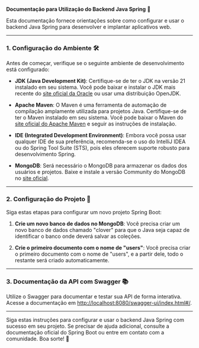 **Documentação para Utilização do Backend Java Spring** 🌱

Esta documentação fornece orientações sobre como configurar e usar o backend Java Spring para desenvolver e implantar aplicativos web.

---

### 1. Configuração do Ambiente 🛠️

Antes de começar, verifique se o seguinte ambiente de desenvolvimento está configurado:

- **JDK (Java Development Kit)**: Certifique-se de ter o JDK na versão 21 instalado em seu sistema. Você pode baixar e instalar o JDK mais recente do [site oficial da Oracle](https://www.oracle.com/br/java/technologies/downloads/) ou usar uma distribuição OpenJDK.

- **Apache Maven**: O Maven é uma ferramenta de automação de compilação amplamente utilizada para projetos Java. Certifique-se de ter o Maven instalado em seu sistema. Você pode baixar o Maven do [site oficial do Apache Maven](https://maven.apache.org/download.cgi) e seguir as instruções de instalação.

- **IDE (Integrated Development Environment)**: Embora você possa usar qualquer IDE de sua preferência, recomenda-se o uso do IntelliJ IDEA ou do Spring Tool Suite (STS), pois eles oferecem suporte robusto para desenvolvimento Spring.

- **MongoDB**: Será necessário o MongoDB para armazenar os dados dos usuários e projetos. Baixe e instale a versão Community do MongoDB no [site oficial](https://www.mongodb.com/try/download/community).

---

### 2. Configuração do Projeto 🚀

Siga estas etapas para configurar um novo projeto Spring Boot:

1. **Crie um novo banco de dados no MongoDB**: Você precisa criar um novo banco de dados chamado "clover" para que o Java seja capaz de identificar o banco onde deverá salvar as coleções.

2. **Crie o primeiro documento com o nome de "users"**: Você precisa criar o primeiro documento com o nome de "users", e a partir dele, todo o restante será criado automaticamente.

---

### 3. Documentação da API com Swagger 📚

Utilize o Swagger para documentar e testar sua API de forma interativa. Acesse a documentação em [http://localhost:8080/swagger-ui/index.html#/](http://localhost:8080/swagger-ui/index.html#/).

---

Siga estas instruções para configurar e usar o backend Java Spring com sucesso em seu projeto. Se precisar de ajuda adicional, consulte a documentação oficial do Spring Boot ou entre em contato com a comunidade. Boa sorte! 🌟